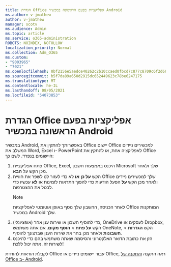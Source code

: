 ```yaml
---
title: הגדרת Office אפליקציות בפעם הראשונה במכשיר Android
ms.author: v-jmathew
author: v-jmathew
manager: scotv
ms.audience: Admin
ms.topic: article
ms.service: o365-administration
ROBOTS: NOINDEX, NOFOLLOW
localization_priority: Normal
ms.collection: Adm_O365
ms.custom:
- "9003965"
- "7021"
ms.openlocfilehash: 0bf2156e5aedce40262c2b10ccaed0fbcd7c877c8709c6f2d68d20bdad7dd517
ms.sourcegitcommit: b5f7da89a650d2915dc652449623c78be6247175
ms.translationtype: MT
ms.contentlocale: he-IL
ms.lasthandoff: 08/05/2021
ms.locfileid: "54073853"
---
```

# <a name="set-up-office-apps-for-the-first-time-on-an-android-device"></a>הגדרת Office אפליקציות בפעם הראשונה במכשיר Android

במכשיר Android, באפשרותך להתקין את Office יישום Office למכשירים ניידים המשלב את Word, Excel ו- PowerPoint לאפליקציה אחת, או להתקין את Office היישומים בנפרד. לשם כך:

1. פתח אפליקציית Office, Excel, היכנס באמצעות חשבון Microsoft שלך ולאחר מכן הקש על **הבא**.
2. הקש **על כן** **או** לא כדי לעזור לנו לשפר את חוויית Office שלך למכשירים ניידים ולאחר מכן הקש **על** הפעל הודעות כדי להפוך התראות לזמינות או **לא** עכשיו כדי לבטל את ההצטרפות.
    > [!NOTE]
    > לאחר הכניסה, החשבון שלך נוסף באופן אוטומטי לאפליקציות Office המותקנות במכשיר Android שלך.
3. (אופציונלי) כדי להוסיף חשבון או שירות ענן אחר, OneDrive לעסקים או Dropbox, הקש **על פתח**  >  **הוסף מקום**. אם אתה משתמש OneNote, הקש **הגדרות**  >  **חשבונות** ולאחר מכן בחר את שירות הענן שברצונך להוסיף.
4. הזן את כתובת הדואר האלקטרוני והסיסמה שאתה משתמש בהם כדי להיכנס לשירות זה. אתה יכול ללכת!

לקבלת הוראות להורדת Office עבור יישומים ניידים או Office, ראה התקנה [והתקנה של Office ב- Android](https://go.microsoft.com/fwlink/?linkid=2135287).
